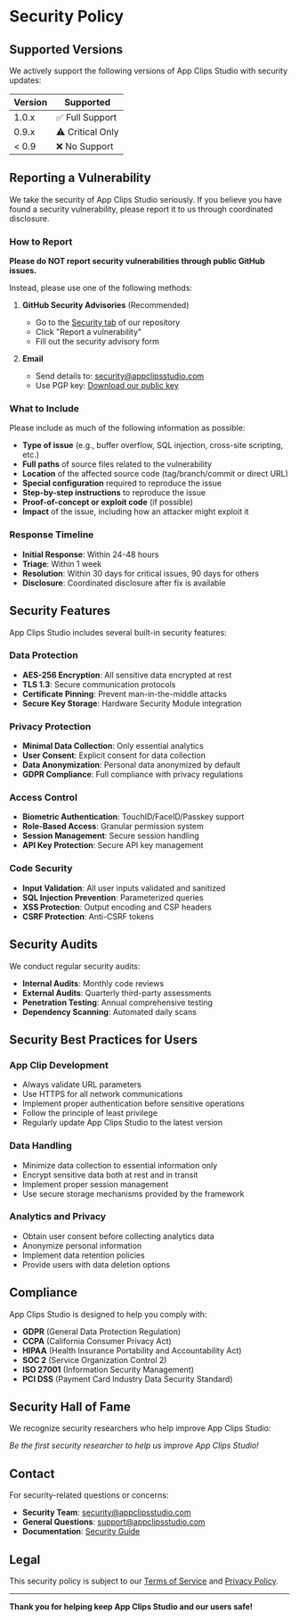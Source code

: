# Security Policy

## Supported Versions

We actively support the following versions of App Clips Studio with security updates:

| Version | Supported          |
| ------- | ------------------ |
| 1.0.x   | ✅ Full Support    |
| 0.9.x   | ⚠️ Critical Only   |
| < 0.9   | ❌ No Support      |

## Reporting a Vulnerability

We take the security of App Clips Studio seriously. If you believe you have found a security vulnerability, please report it to us through coordinated disclosure.

### How to Report

**Please do NOT report security vulnerabilities through public GitHub issues.**

Instead, please use one of the following methods:

1. **GitHub Security Advisories** (Recommended)
   - Go to the [Security tab](https://github.com/muhittincamdali/AppClipsStudio/security) of our repository
   - Click "Report a vulnerability"
   - Fill out the security advisory form

2. **Email**
   - Send details to: security@appclipsstudio.com
   - Use PGP key: [Download our public key](https://appclipsstudio.com/.well-known/pgp-key.asc)

### What to Include

Please include as much of the following information as possible:

- **Type of issue** (e.g., buffer overflow, SQL injection, cross-site scripting, etc.)
- **Full paths** of source files related to the vulnerability
- **Location** of the affected source code (tag/branch/commit or direct URL)
- **Special configuration** required to reproduce the issue
- **Step-by-step instructions** to reproduce the issue
- **Proof-of-concept or exploit code** (if possible)
- **Impact** of the issue, including how an attacker might exploit it

### Response Timeline

- **Initial Response**: Within 24-48 hours
- **Triage**: Within 1 week
- **Resolution**: Within 30 days for critical issues, 90 days for others
- **Disclosure**: Coordinated disclosure after fix is available

## Security Features

App Clips Studio includes several built-in security features:

### Data Protection
- **AES-256 Encryption**: All sensitive data encrypted at rest
- **TLS 1.3**: Secure communication protocols
- **Certificate Pinning**: Prevent man-in-the-middle attacks
- **Secure Key Storage**: Hardware Security Module integration

### Privacy Protection
- **Minimal Data Collection**: Only essential analytics
- **User Consent**: Explicit consent for data collection
- **Data Anonymization**: Personal data anonymized by default
- **GDPR Compliance**: Full compliance with privacy regulations

### Access Control
- **Biometric Authentication**: TouchID/FaceID/Passkey support
- **Role-Based Access**: Granular permission system
- **Session Management**: Secure session handling
- **API Key Protection**: Secure API key management

### Code Security
- **Input Validation**: All user inputs validated and sanitized
- **SQL Injection Prevention**: Parameterized queries
- **XSS Protection**: Output encoding and CSP headers
- **CSRF Protection**: Anti-CSRF tokens

## Security Audits

We conduct regular security audits:

- **Internal Audits**: Monthly code reviews
- **External Audits**: Quarterly third-party assessments  
- **Penetration Testing**: Annual comprehensive testing
- **Dependency Scanning**: Automated daily scans

## Security Best Practices for Users

### App Clip Development
- Always validate URL parameters
- Use HTTPS for all network communications
- Implement proper authentication before sensitive operations
- Follow the principle of least privilege
- Regularly update App Clips Studio to the latest version

### Data Handling
- Minimize data collection to essential information only
- Encrypt sensitive data both at rest and in transit
- Implement proper session management
- Use secure storage mechanisms provided by the framework

### Analytics and Privacy
- Obtain user consent before collecting analytics data
- Anonymize personal information
- Implement data retention policies
- Provide users with data deletion options

## Compliance

App Clips Studio is designed to help you comply with:

- **GDPR** (General Data Protection Regulation)
- **CCPA** (California Consumer Privacy Act)
- **HIPAA** (Health Insurance Portability and Accountability Act)
- **SOC 2** (Service Organization Control 2)
- **ISO 27001** (Information Security Management)
- **PCI DSS** (Payment Card Industry Data Security Standard)

## Security Hall of Fame

We recognize security researchers who help improve App Clips Studio:

<!-- Security researchers who report valid vulnerabilities will be listed here -->

*Be the first security researcher to help us improve App Clips Studio!*

## Contact

For security-related questions or concerns:

- **Security Team**: security@appclipsstudio.com
- **General Questions**: support@appclipsstudio.com
- **Documentation**: [Security Guide](Documentation/Security.md)

## Legal

This security policy is subject to our [Terms of Service](https://appclipsstudio.com/terms) and [Privacy Policy](https://appclipsstudio.com/privacy).

---

**Thank you for helping keep App Clips Studio and our users safe!**